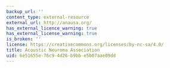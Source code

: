 ```yaml
---
backup_url: ''
content_type: external-resource
external_url: http://anausa.org/
has_external_licence_warning: true
has_external_license_warning: true
is_broken: ''
license: https://creativecommons.org/licenses/by-nc-sa/4.0/
title: Acoustic Neuroma Association
uid: 6e51655e-76c9-4d26-b9bb-e5b07aae09dd
---
```

